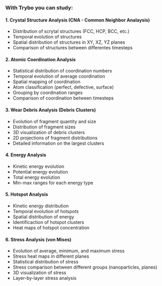 ### With Trybo you can study:
#### 1. Crystal Structure Analysis (CNA - Common Neighbor Analaysis)
- Distribution of scrytal structures (FCC, HCP, BCC, etc.)
- Temporal evolution of structures
- Spatial distribution of structures in XY, XZ, YZ planes
- Comparison of structures between differentes timesteps

#### 2. Atomic Coordination Analysis
- Statistical distribution of coordination numbers
- Temporal evolution of average coordination
- Spatial mapping of coordination
- Atom classification (perfect, defective, surface)
- Grouping by coordination ranges
- Comparison of coordination between timesteps

#### 3. Wear Debris Analysis (Debris Clusters)
- Evolution of fragment quantity and size
- Distribution of fragment sizes
- 3D visualization of debris clusters
- 2D projections of fragment distributions
- Detailed information on the largest clusters

#### 4. Energy Analysis
- Kinetic energy evolution
- Potential energy evolution
- Total energy evolution
- Min-max ranges for each energy type

#### 5. Hotspot Analysis
- Kinetic energy distribution
- Temporal evolution of hotspots
- Spatial distribution of energy
- Identificaction of hotspot clusters
- Heat maps of hotspot concentration

#### 6. Stress Analysis (von Mises)
- Evolution of average, minimum, and maximum stress
- Stress heat maps in different planes
- Statistical distribution of stress
- Stress comparison between different groups (nanoparticles, planes)
- 3D visualization of stress
- Layer-by-layer stress analysis